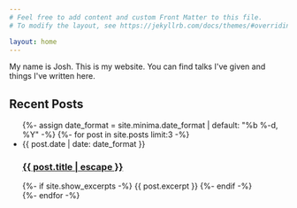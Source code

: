 ```yaml
---
# Feel free to add content and custom Front Matter to this file.
# To modify the layout, see https://jekyllrb.com/docs/themes/#overriding-theme-defaults

layout: home
---
```


My name is Josh.  This is my website.  You can find talks I've given and things I've written here.

## Recent Posts
<ul class="post-list">
{%- assign date_format = site.minima.date_format | default: "%b %-d, %Y" -%}
{%- for post in site.posts limit:3 -%}
<li>
    <span class="post-meta">{{ post.date | date: date_format }}</span>
    <h3>
    <a class="post-link" href="{{ post.url | relative_url }}">
        {{ post.title | escape }}
    </a>
    </h3>
    {%- if site.show_excerpts -%}
    {{ post.excerpt }}
    {%- endif -%}
</li>
{%- endfor -%}
</ul>
